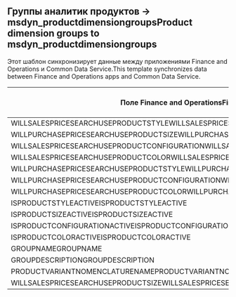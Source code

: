 ## <a name="product-dimension-groups-to-msdyn_productdimensiongroups"></a><span data-ttu-id="87541-101">Группы аналитик продуктов -> msdyn_productdimensiongroups</span><span class="sxs-lookup"><span data-stu-id="87541-101">Product dimension groups to msdyn_productdimensiongroups</span></span>

<span data-ttu-id="87541-102">Этот шаблон синхронизирует данные между приложениями Finance and Operations и Common Data Service.</span><span class="sxs-lookup"><span data-stu-id="87541-102">This template synchronizes data between Finance and Operations apps and Common Data Service.</span></span>

<span data-ttu-id="87541-103">Поле Finance and Operations</span><span class="sxs-lookup"><span data-stu-id="87541-103">Finance and Operations field</span></span> | <span data-ttu-id="87541-104">Тип сопоставления</span><span class="sxs-lookup"><span data-stu-id="87541-104">Map type</span></span> | <span data-ttu-id="87541-105">Другое поле Dynamics 365</span><span class="sxs-lookup"><span data-stu-id="87541-105">Other Dynamics 365 field</span></span> | <span data-ttu-id="87541-106">Значение по умолчанию</span><span class="sxs-lookup"><span data-stu-id="87541-106">Default value</span></span>
---|---|---|---
<span data-ttu-id="87541-107">WILLSALESPRICESEARCHUSEPRODUCTSTYLE</span><span class="sxs-lookup"><span data-stu-id="87541-107">WILLSALESPRICESEARCHUSEPRODUCTSTYLE</span></span> | >< | <span data-ttu-id="87541-108">msdyn_willsalespricesearchuseproductstyle</span><span class="sxs-lookup"><span data-stu-id="87541-108">msdyn_willsalespricesearchuseproductstyle</span></span> | 
<span data-ttu-id="87541-109">WILLPURCHASEPRICESEARCHUSEPRODUCTSIZE</span><span class="sxs-lookup"><span data-stu-id="87541-109">WILLPURCHASEPRICESEARCHUSEPRODUCTSIZE</span></span> | >< | <span data-ttu-id="87541-110">msdyn_willpurchasepricesearchuseproductsize</span><span class="sxs-lookup"><span data-stu-id="87541-110">msdyn_willpurchasepricesearchuseproductsize</span></span> | 
<span data-ttu-id="87541-111">WILLSALESPRICESEARCHUSEPRODUCTCONFIGURATION</span><span class="sxs-lookup"><span data-stu-id="87541-111">WILLSALESPRICESEARCHUSEPRODUCTCONFIGURATION</span></span> | >< | <span data-ttu-id="87541-112">msdyn_willsalespricesearchuseprodconfig</span><span class="sxs-lookup"><span data-stu-id="87541-112">msdyn_willsalespricesearchuseprodconfig</span></span> | 
<span data-ttu-id="87541-113">WILLSALESPRICESEARCHUSEPRODUCTCOLOR</span><span class="sxs-lookup"><span data-stu-id="87541-113">WILLSALESPRICESEARCHUSEPRODUCTCOLOR</span></span> | >< | <span data-ttu-id="87541-114">msdyn_willsalespricesearchuseproductcolor</span><span class="sxs-lookup"><span data-stu-id="87541-114">msdyn_willsalespricesearchuseproductcolor</span></span> | 
<span data-ttu-id="87541-115">WILLPURCHASEPRICESEARCHUSEPRODUCTSTYLE</span><span class="sxs-lookup"><span data-stu-id="87541-115">WILLPURCHASEPRICESEARCHUSEPRODUCTSTYLE</span></span> | >< | <span data-ttu-id="87541-116">msdyn_willpurchasepricesearchuseproductstyle</span><span class="sxs-lookup"><span data-stu-id="87541-116">msdyn_willpurchasepricesearchuseproductstyle</span></span> | 
<span data-ttu-id="87541-117">WILLPURCHASEPRICESEARCHUSEPRODUCTCONFIGURATION</span><span class="sxs-lookup"><span data-stu-id="87541-117">WILLPURCHASEPRICESEARCHUSEPRODUCTCONFIGURATION</span></span> | >< | <span data-ttu-id="87541-118">msdyn_willpurchpricesearchuseprodconfig</span><span class="sxs-lookup"><span data-stu-id="87541-118">msdyn_willpurchpricesearchuseprodconfig</span></span> | 
<span data-ttu-id="87541-119">WILLPURCHASEPRICESEARCHUSEPRODUCTCOLOR</span><span class="sxs-lookup"><span data-stu-id="87541-119">WILLPURCHASEPRICESEARCHUSEPRODUCTCOLOR</span></span> | >< | <span data-ttu-id="87541-120">msdyn_willpurchpricesearchuseproductcolor</span><span class="sxs-lookup"><span data-stu-id="87541-120">msdyn_willpurchpricesearchuseproductcolor</span></span> | 
<span data-ttu-id="87541-121">ISPRODUCTSTYLEACTIVE</span><span class="sxs-lookup"><span data-stu-id="87541-121">ISPRODUCTSTYLEACTIVE</span></span> | >< | <span data-ttu-id="87541-122">msdyn_isproductstyleactive</span><span class="sxs-lookup"><span data-stu-id="87541-122">msdyn_isproductstyleactive</span></span> | 
<span data-ttu-id="87541-123">ISPRODUCTSIZEACTIVE</span><span class="sxs-lookup"><span data-stu-id="87541-123">ISPRODUCTSIZEACTIVE</span></span> | >< | <span data-ttu-id="87541-124">msdyn_isproductsizeactive</span><span class="sxs-lookup"><span data-stu-id="87541-124">msdyn_isproductsizeactive</span></span> | 
<span data-ttu-id="87541-125">ISPRODUCTCONFIGURATIONACTIVE</span><span class="sxs-lookup"><span data-stu-id="87541-125">ISPRODUCTCONFIGURATIONACTIVE</span></span> | >< | <span data-ttu-id="87541-126">msdyn_isproductconfigurationactive</span><span class="sxs-lookup"><span data-stu-id="87541-126">msdyn_isproductconfigurationactive</span></span> | 
<span data-ttu-id="87541-127">ISPRODUCTCOLORACTIVE</span><span class="sxs-lookup"><span data-stu-id="87541-127">ISPRODUCTCOLORACTIVE</span></span> | >< | <span data-ttu-id="87541-128">msdyn_isproductcoloractive</span><span class="sxs-lookup"><span data-stu-id="87541-128">msdyn_isproductcoloractive</span></span> | 
<span data-ttu-id="87541-129">GROUPNAME</span><span class="sxs-lookup"><span data-stu-id="87541-129">GROUPNAME</span></span> | = | <span data-ttu-id="87541-130">msdyn_groupname</span><span class="sxs-lookup"><span data-stu-id="87541-130">msdyn_groupname</span></span> | 
<span data-ttu-id="87541-131">GROUPDESCRIPTION</span><span class="sxs-lookup"><span data-stu-id="87541-131">GROUPDESCRIPTION</span></span> | = | <span data-ttu-id="87541-132">msdyn_groupdescription</span><span class="sxs-lookup"><span data-stu-id="87541-132">msdyn_groupdescription</span></span> | 
<span data-ttu-id="87541-133">PRODUCTVARIANTNOMENCLATURENAME</span><span class="sxs-lookup"><span data-stu-id="87541-133">PRODUCTVARIANTNOMENCLATURENAME</span></span> | = | <span data-ttu-id="87541-134">msdyn_productvariantnomenclaturename</span><span class="sxs-lookup"><span data-stu-id="87541-134">msdyn_productvariantnomenclaturename</span></span> | 
<span data-ttu-id="87541-135">WILLSALESPRICESEARCHUSEPRODUCTSIZE</span><span class="sxs-lookup"><span data-stu-id="87541-135">WILLSALESPRICESEARCHUSEPRODUCTSIZE</span></span> | >< | <span data-ttu-id="87541-136">msdyn_willsalespricesearchuseproductsize</span><span class="sxs-lookup"><span data-stu-id="87541-136">msdyn_willsalespricesearchuseproductsize</span></span> | 

